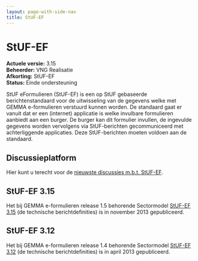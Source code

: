 ```yaml
---
layout: page-with-side-nav
title: StUF-EF
---
```

# StUF-EF

**Actuele versie:** 3.15<br/>
**Beheerder:**  VNG Realisatie<br/>
**Afkorting:**  StUF-EF<br/>
**Status:** Einde ondersteuning

StUF eFormulieren (StUF-EF) is een op StUF gebaseerde berichtenstandaard voor de uitwisseling van de gegevens welke met GEMMA e-formulieren verstuurd kunnen worden. De standaard gaat er vanuit dat er een (internet) applicatie is welke invulbare formulieren aanbiedt aan een burger. De burger kan dit formulier invullen, de ingevulde gegevens worden vervolgens via StUF-berichten gecommuniceerd met achterliggende applicaties. Deze StUF-berichten moeten voldoen aan de standaard.

## Discussieplatform
Hier kunt u terecht voor de [nieuwste discussies m.b.t. StUF-EF](https://github.com/VNG-Realisatie/StUF-Standaarden/labels/StUF-EF%20%2F%20GEMMA%20e-Formulieren).

## StUF-EF 3.15
Het bij GEMMA e-formulieren release 1.5 behorende Sectormodel [StUF-EF 3.15](documenten/Ef0315.zip) (de technische berichtdefinities) is in november 2013 gepubliceerd.

## StUF-EF 3.12
Het bij GEMMA e-formulieren release 1.4 behorende Sectormodel [StUF-EF 3.12](documenten/Ef0312.zip) (de technische berichtdefinities) is in april 2013 gepubliceerd.

<!-- ## GEMMA e-Formulieren Release 2.0 en Vervolg StUF-EF
N.a.v. de publicatie van de GEMMA e-formulierenspecificaties Release 2.0 van juli 2015 was het de bedoeling om een bijbehorende StUF-EF release uit te brengen. Op basis van signalen van gemeenten en leveranciers bleek immers dat StUF-EF 3.15 slechts ten dele in de behoefte voorzag en mede als gevolg daarvan minder gebruikt werd dan verwacht. VNG Realisatie zet op dit moment echter vol in op Open API standaarden en de doorontwikkeling van StUF standaarden is on hold gezet. Er zal dus geen nieuwe StUF-EF versie meer worden gerealiseerd. Dit betekent dat:

* <span style="color:red">versie 1.4 van de e-Formulieren</span> met de bijbehorende StUF-EF 03.12 xsd schema’s
* en <span style="color:red">versie 1.5 van de e-Formulieren</span> met de bijbehorende StUF-EF 03.15 xsd schema’s

de enige versiecombinaties vormen die in beheer zijn. -->
